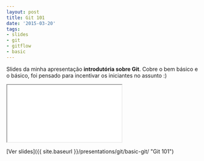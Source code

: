 ```yaml
---
layout: post
title: Git 101
date: '2015-03-20'
tags:
- slides
- git
- gitflow
- basic
---
```

Slides da minha apresentação **introdutória sobre Git**. Cobre o bem básico e o básico, foi pensado para incentivar os iniciantes no assunto :)

<iframe src="{{ site.baseurl }}/presentations/git/basic-git/index.html"></iframe>

[Ver slides]({{ site.baseurl }}/presentations/git/basic-git/ "Git 101")